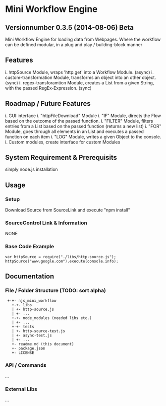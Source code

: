 # Mini Workflow Engine
## Versionnumber 0.3.5 (2014-08-06) Beta
Mini Workflow Engine for loading data from Webpages. Where the workflow can be defined modular, in a plug and play / building-block manner

## Features
i. httpSource Module, wraps 'http.get' into a Workflow Module. (async)
i. custom-transformation Module, transforms an object into an other object. (sync)
i. regex-transforamtion Module, creates a List from a given String, with the passed RegEx-Expression. (sync)

## Roadmap / Future Features
i. GUI interface
i. "httpFileDownload" Module
i. "IF" Module, directs the Flow based on the outcome of the passed function.
i. "FILTER" Module, filters entries from a List based on the passed function (returns a new list)
i. "FOR" Module, goes through all elements in an List and executes a passed function on each item
i. "LOG" Module, writes a given Object to the console.
i. Custom modules, create interface for custom Modules

## System Requirement & Prerequisits
 simply node.js installation

## Usage

### Setup
Download Source from SourceLink and execute "npm install"

### SourceControl Link & Information
NONE

### Base Code Example

    var httpSource = require("./libs/http-source.js");
	httpSource("www.google.com").execute(console.info);
	

## Documentation

### File / Folder Structure (TODO: sort alpha)
     +-+- njs_mini_workflow
	   +-+- libs
	   | +- http-source.js
	   | +- ...
       +-+- node_modules (needed libs etc.)
       | +- ...
       +-+- tests
       | +- http-source-test.js
       | +- async-test.js
       | +- ...
       +- readme.md (this document)
	   +- package.json
	   +- LICENSE
	  
### API / Commands
...

### External Libs
...


